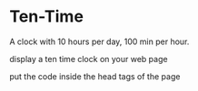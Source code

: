# Ten-Time
A clock with 10 hours per day, 100 min per hour.
  
  display a ten time clock on your web page
  
  put the code inside the head tags of the page
  
